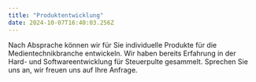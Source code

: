 ```yaml
---
title: "Produktentwicklung"
date: 2024-10-07T16:40:03.256Z
---
```


Nach Absprache können wir für Sie individuelle Produkte für die Medientechnikbranche entwickeln. Wir haben bereits Erfahrung in der Hard- und Softwareentwicklung für Steuerpulte gesammelt. Sprechen Sie uns an, wir freuen uns auf Ihre Anfrage.
